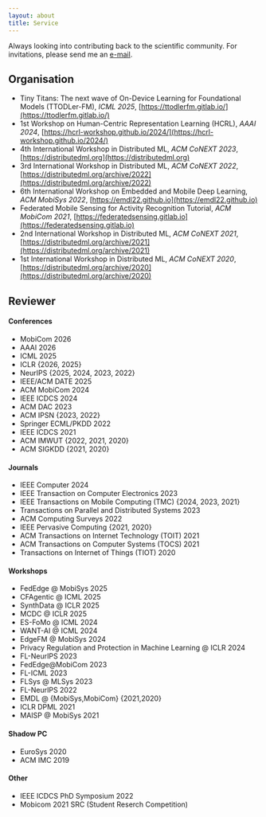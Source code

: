 ```yaml
---
layout: about
title: Service
---
```


Always looking into contributing back to the scientific community. For invitations, please send me an [e-mail](mailto:mail@stefanos.cc).

## Organisation

* Tiny Titans: The next wave of On-Device Learning for Foundational Models (TTODLer-FM), _ICML 2025_, [https://ttodlerfm.gitlab.io/](https://ttodlerfm.gitlab.io/)
* 1st Workshop on Human-Centric Representation Learning (HCRL), _AAAI 2024_, [https://hcrl-workshop.github.io/2024/](https://hcrl-workshop.github.io/2024/)
* 4th International Workshop in Distributed ML, _ACM CoNEXT 2023_, [https://distributedml.org](https://distributedml.org)
* 3rd International Workshop in Distributed ML, _ACM CoNEXT 2022_, [https://distributedml.org/archive/2022](https://distributedml.org/archive/2022)
* 6th International Workshop on Embedded and Mobile Deep Learning, _ACM MobiSys 2022_, [https://emdl22.github.io](https://emdl22.github.io)
* Federated Mobile Sensing for Activity Recognition Tutorial, _ACM MobiCom 2021_, [https://federatedsensing.gitlab.io](https://federatedsensing.gitlab.io)
* 2nd International Workshop in Distributed ML, _ACM CoNEXT 2021_,  [https://distributedml.org/archive/2021](https://distributedml.org/archive/2021)
* 1st International Workshop in Distributed ML, _ACM CoNEXT 2020_,  [https://distributedml.org/archive/2020](https://distributedml.org/archive/2020)


## Reviewer

#### Conferences

* MobiCom 2026
* AAAI 2026
* ICML 2025
* ICLR {2026, 2025}
* NeurIPS {2025, 2024, 2023, 2022}
* IEEE/ACM DATE 2025
* ACM MobiCom 2024
* IEEE ICDCS 2024
* ACM DAC 2023
* ACM IPSN {2023, 2022}
* Springer ECML/PKDD 2022
* IEEE ICDCS 2021
* ACM IMWUT {2022, 2021, 2020}
* ACM SIGKDD {2021, 2020}

#### Journals

* IEEE Computer 2024
* IEEE Transaction on Computer Electronics 2023
* IEEE Transactions on Mobile Computing (TMC) {2024, 2023, 2021}
* Transactions on Parallel and Distributed Systems 2023
* ACM Computing Surveys 2022
* IEEE Pervasive Computing {2021, 2020}
* ACM Transactions on Internet Technology (TOIT) 2021
* ACM Transactions on Computer Systems (TOCS) 2021
* Transactions on Internet of Things (TIOT) 2020

#### Workshops

* FedEdge @ MobiSys 2025
* CFAgentic @ ICML 2025
* SynthData @ ICLR 2025
* MCDC @ ICLR 2025
* ES-FoMo @ ICML 2024
* WANT-AI @ ICML 2024
* EdgeFM @ MobiSys 2024
* Privacy Regulation and Protection in Machine Learning @ ICLR 2024
* FL-NeurIPS 2023
* FedEdge@MobiCom 2023
* FL-ICML 2023
* FLSys @ MLSys 2023
* FL-NeurIPS 2022
* EMDL @ {MobiSys,MobiCom} {2021,2020}
* ICLR DPML 2021
* MAISP @ MobiSys 2021

#### Shadow PC

* EuroSys 2020
* ACM IMC 2019

#### Other

* IEEE ICDCS PhD Symposium 2022
* Mobicom 2021 SRC (Student Reserch Competition)
